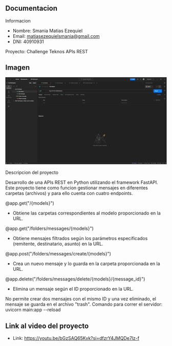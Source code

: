 Documentacion
----------------------------

Informacion

- Nombre: Smania Matias Ezequiel
- Email: matiasezequielsmania@gmail.com
- DNI: 40910931

Proyecto: Challenge Teknos APIs REST


Imagen
----------------------------
![](https://github.com/SmaniaMatias20/ChallengeTeknos/blob/master/images/image.png)

Descripcion del proyecto

Desarrollo de una APIs REST en Python utilizando el framework FastAPI. Este proyecto tiene como funcion gestionar mensajes en diferentes carpetas (archivos) y para ello cuenta con cuatro endpoints.

@app.get("/{models}")
- Obtiene las carpetas correspondientes al modelo proporcionado en la URL.

@app.get("/folders/messages/{models}")
- Obtiene mensajes filtrados según los parámetros especificados (remitente, destinatario, asunto) en la URL.

@app.post("/folders/messages/create/{models}")
- Crea un nuevo mensaje y lo guarda en la carpeta proporcionada en la URL.

@app.delete("/folders/messages/delete/{models}/{message_id}")
- Elimina un mensaje según el ID proporcionado en la URL.

No permite crear dos mensajes con el mismo ID y una vez eliminado, el mensaje se guarda en el archivo "trash".
Comando para correr el servidor: uvicorn main:app --reload

Link al video del proyecto
----------------------------

- Link: https://youtu.be/bGzSAQ65Kvk?si=dfzrY4JMQDe7lz-f 
